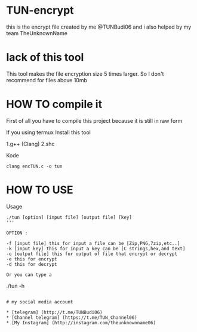 # TUN-encrypt
this is the encrypt file created by me @TUNBudi06 and i also helped by my team TheUnknownName
# lack of this tool
This tool makes the file encryption size 5 times larger. So I don't recommend for files above 10mb
# HOW TO compile it
First of all you have to compile this project because it is still in raw form

If you using termux
Install this tool

1.g++ (Clang)
2.shc

Kode
```
clang encTUN.c -o tun
```

# HOW TO USE
Usage
```
./tun [option] [input file] [output file] [key]
'''

OPTION :

-f [input file] this for input a file can be [Zip,PNG,7zip,etc..]
-k [input key] this for input a key can be [C strings,hex,and text]
-o [output file] this for output of file that encrypt or decrypt
-e this for encrypt
-d this for decrypt

Or you can type a
```
./tun -h
```

# my social media account

* [telegram] (http://t.me/TUNBudi06)
* [Channel telegram] (https://t.me/TUN_Channel06)
* [My Instagram] (http://instagram.com/theunknownname06)


